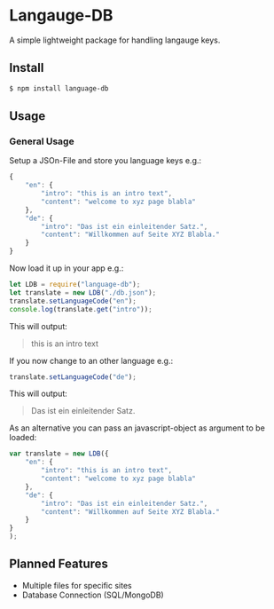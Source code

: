 # Langauge-DB

A simple lightweight package for handling langauge keys.


## Install


```bash
$ npm install language-db
```

## Usage

### General Usage

Setup a JSOn-File and store you language keys e.g.:


```javascript
{
	"en": {
	    "intro": "this is an intro text",
		"content": "welcome to xyz page blabla"
	},
	"de": {
	    "intro": "Das ist ein einleitender Satz.",
		"content": "Willkommen auf Seite XYZ Blabla."
	}
}

```

Now load it up in your app e.g.:

```javascript
let LDB = require("language-db");
let translate = new LDB("./db.json");
translate.setLanguageCode("en");
console.log(translate.get("intro"));
```
This will output:
> this is an intro text

If you now change to an other language e.g.:

```javascript
translate.setLanguageCode("de");
```
This will output:
> Das ist ein einleitender Satz.

As an alternative you can pass an javascript-object as argument to be loaded:

```javascript
var translate = new LDB({
    "en": {
        "intro": "this is an intro text",
        "content": "welcome to xyz page blabla"
    },
    "de": {
        "intro": "Das ist ein einleitender Satz.",
        "content": "Willkommen auf Seite XYZ Blabla."
    }
}
);
```



## Planned Features

* Multiple files for specific sites
* Database Connection (SQL/MongoDB)
